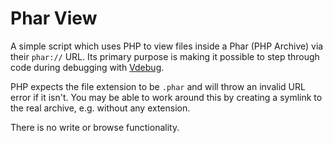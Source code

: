 # Phar View

A simple script which uses PHP to view files inside a Phar (PHP Archive) via their `phar://` URL.
Its primary purpose is making it possible to step through code during debugging with [Vdebug][vdebug].

PHP expects the file extension to be `.phar` and will throw an invalid URL error if it isn't.
You may be able to work around this by creating a symlink to the real archive, e.g. without any extension.

There is no write or browse functionality.

[vdebug]: https://github.com/vim-vdebug/vdebug
